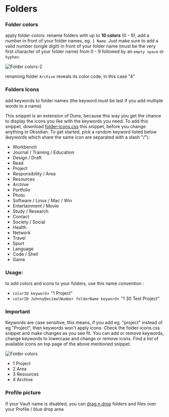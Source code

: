 # Folders

### Folder colors
apply folder colors: rename folders with up to **10 colors** (0 - 9), add a number in front of your folder names,  eg. `1 Name`.
Just make sure to add a valid number (single digit) in front of your folder name (must be the very first character of your folder name) from 0 - 9 followed by an `empty space` or `hyphen`.

![Folder colors-2](https://github.com/Jopp-gh/Obsidian-Dune84/assets/48620536/460ec1dd-484e-4787-89f2-9e4bb3f6b09b)

renaming folder `Archive` reveals its color code, in this case "4"


### Folders Icons
add keywords to folder names (the keyword must be last if you add multiple words to a name)

This snippet is an extension of Dune, because this way you get the chance to display the icons you like with the keywords you need. 
To add this snippet, download [folder-icons.css](https://github.com/Jopp-gh/Obsidian-Dune84/blob/main/snippets/folder-icons-v2.css) this snippet, before you change anything in Obsidian. 
To get started, pick a random keyword listed below (keywords which share the same icon are separated with a slash "/"): 

- Workbench
- Journal / Training / Education
- Design / Draft
- Read
- Project
- Responsibility / Area
- Resources
- Archive
- Portfolio
- Photo
- Software / Linux / Mac / Win
- Entertainment / Movie
- Study / Research
- Contact
- Society / Social
- Health
- Network
- Travel
- Sport
- Language
- Code / Shell
- Game

### Usage:

 to add colors and icons to your folders, use this name convention : 
- `colorID keyword`= "1 Project"
- `colorID JohnnyDecimalNumber folderName keyword`= "1 30 Test Project" 

### Important

Keywords are case sensitive, this means, if you add eg. "project" instead of eg "Project", then keywords won't apply icons.
Check the folder-icons.css snippet and make changes as you see fit. You can add or remove keywords, change keywords to lowercase and change or remove icons. Find a list of available icons on top page of the above mentioned snippet.


![Folder colors](https://github.com/Jopp-gh/Obsidian-Dune84/assets/48620536/b3474617-369d-4f66-82c5-e37aa12a9c0b)

- 1 Project
- 2 Area
- 3 Resources
- 4 Archive

### Profile picture

if your Vault name is disabled, you can [drag n drop](https://github.com/Jopp-gh/Obsidian-Dune84/edit/main/Wiki/Profile.md) folders and files over your Profile / blue drop area
